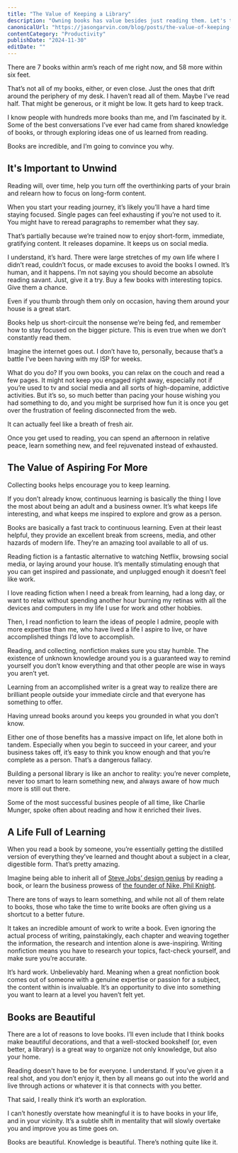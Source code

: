 ```yaml
---
title: "The Value of Keeping a Library"
description: "Owning books has value besides just reading them. Let's talk about the importance of keeping a library around you, even if you don't get to all of it."
canonicalUrl: "https://jasongarvin.com/blog/posts/the-value-of-keeping-a-library"
contentCategory: "Productivity"
publishDate: "2024-11-30"
editDate: ""
---
```


There are 7 books within arm’s reach of me right now, and 58 more within six feet.

That’s not all of my books, either, or even close. Just the ones that drift around the periphery of my desk. I haven’t read all of them. Maybe I’ve read half. That might be generous, or it might be low. It gets hard to keep track.

I know people with hundreds more books than me, and I’m fascinated by it. Some of the best conversations I’ve ever had came from shared knowledge of books, or through exploring ideas one of us learned from reading.

Books are incredible, and I’m going to convince you why.

## It's Important to Unwind

Reading will, over time, help you turn off the overthinking parts of your brain and relearn how to focus on long-form content.

When you start your reading journey, it’s likely you’ll have a hard time staying focused. Single pages can feel exhausting if you’re not used to it. You might have to reread paragraphs to remember what they say.

That’s partially because we’re trained now to enjoy short-form, immediate, gratifying content. It releases dopamine. It keeps us on social media.

I understand, it’s hard. There were large stretches of my own life where I didn’t read, couldn’t focus, or made excuses to avoid the books I owned. It’s human, and it happens. I’m not saying you should become an absolute reading savant. Just, give it a try. Buy a few books with interesting topics. Give them a chance.

Even if you thumb through them only on occasion, having them around your house is a great start.

Books help us short-circuit the nonsense we’re being fed, and remember how to stay focused on the bigger picture. This is even true when we don’t constantly read them.

Imagine the internet goes out. I don’t have to, personally, because that’s a battle I’ve been having with my ISP for weeks.

What do you do? If you own books, you can relax on the couch and read a few pages. It might not keep you engaged right away, especially not if you’re used to tv and social media and all sorts of high-dopamine, addictive activities. But it’s so, so much better than pacing your house wishing you had something to do, and you might be surprised how fun it is once you get over the frustration of feeling disconnected from the web.

It can actually feel like a breath of fresh air.

Once you get used to reading, you can spend an afternoon in relative peace, learn something new, and feel rejuvenated instead of exhausted.

## The Value of Aspiring For More

Collecting books helps encourage you to keep learning.

If you don’t already know, continuous learning is basically the thing I love the most about being an adult and a business owner. It’s what keeps life interesting, and what keeps me inspired to explore and grow as a person.

Books are basically a fast track to continuous learning. Even at their least helpful, they provide an excellent break from screens, media, and other hazards of modern life. They’re an amazing tool available to all of us.

Reading fiction is a fantastic alternative to watching Netflix, browsing social media, or laying around your house. It’s mentally stimulating enough that you can get inspired and passionate, and unplugged enough it doesn’t feel like work.

I love reading fiction when I need a break from learning, had a long day, or want to relax without spending another hour burning my retinas with all the devices and computers in my life I use for work and other hobbies.

Then, I read nonfiction to learn the ideas of people I admire, people with more expertise than me, who have lived a life I aspire to live, or have accomplished things I’d love to accomplish.

Reading, and collecting, nonfiction makes sure you stay humble. The existence of unknown knowledge around you is a guaranteed way to remind yourself you don’t know everything and that other people are wise in ways you aren’t yet.

Learning from an accomplished writer is a great way to realize there are brilliant people outside your immediate circle and that everyone has something to offer.

Having unread books around you keeps you grounded in what you don’t know.

Either one of those benefits has a massive impact on life, let alone both in tandem. Especially when you begin to succeed in your career, and your business takes off, it’s easy to think you know enough and that you’re complete as a person. That’s a dangerous fallacy.

Building a personal library is like an anchor to reality: you’re never complete, never too smart to learn something new, and always aware of how much more is still out there.

Some of the most successful busines people of all time, like Charlie Munger, spoke often about reading and how it enriched their lives.

## A Life Full of Learning

When you read a book by someone, you’re essentially getting the distilled version of everything they’ve learned and thought about a subject in a clear, digestible form. That’s pretty amazing.

Imagine being able to inherit all of [Steve Jobs’ design genius](https://www.goodreads.com/book/show/11084145-steve-jobs) by reading a book, or learn the business prowess of [the founder of Nike, Phil Knight](https://www.goodreads.com/book/show/27220736-shoe-dog).

There are tons of ways to learn something, and while not all of them relate to books, those who take the time to write books are often giving us a shortcut to a better future.

It takes an incredible amount of work to write a book. Even ignoring the actual process of writing, painstakingly, each chapter and weaving together the information, the research and intention alone is awe-inspiring. Writing nonfiction means you have to research your topics, fact-check yourself, and make sure you’re accurate.

It’s hard work. Unbelievably hard. Meaning when a great nonfiction book comes out of someone with a genuine expertise or passion for a subject, the content within is invaluable. It’s an opportunity to dive into something you want to learn at a level you haven’t felt yet.

## Books are Beautiful

There are a lot of reasons to love books. I’ll even include that I think books make beautiful decorations, and that a well-stocked bookshelf (or, even better, a library) is a great way to organize not only knowledge, but also your home.

Reading doesn't have to be for everyone. I understand. If you’ve given it a real shot, and you don’t enjoy it, then by all means go out into the world and live through actions or whatever it is that connects with you better.

That said, I really think it’s worth an exploration.

I can’t honestly overstate how meaningful it is to have books in your life, and in your vicinity. It’s a subtle shift in mentality that will slowly overtake you and improve you as time goes on.

Books are beautiful. Knowledge is beautiful. There’s nothing quite like it.
